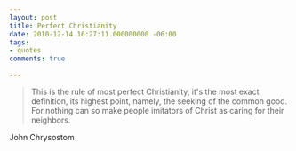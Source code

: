 ```yaml
---
layout: post
title: Perfect Christianity
date: 2010-12-14 16:27:11.000000000 -06:00
tags:
- quotes
comments: true

---
```

<blockquote>This is the rule of most perfect Christianity, it's the most exact definition, its highest point, namely, the seeking of the common  good. For nothing can so make people imitators of Christ as caring for their neighbors.</p></blockquote>
<div class="attribution">John  Chrysostom</div>
